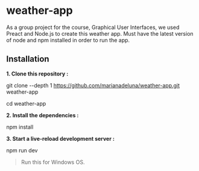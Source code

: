 # weather-app
As a group project for the course, Graphical User Interfaces, we used Preact and Node.js to create this weather app.
Must have the latest version of node and npm installed in order to run the app.

## Installation

**1. Clone this repository :**

git clone --depth 1 https://github.com/marianadeluna/weather-app.git weather-app


cd weather-app

**2. Install the dependencies :**

npm install

**3. Start a live-reload development server :**

npm run dev

> Run this for Windows OS.
